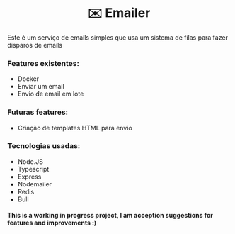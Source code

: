 <h1 align="center">✉️ Emailer</h1>

Este é um serviço de emails simples que usa um sistema de filas para fazer disparos de emails

### Features existentes:

- Docker
- Enviar um email
- Envio de email em lote

### Futuras features:

- Criação de templates HTML para envio

### Tecnologias usadas:

- Node.JS
- Typescript
- Express
- Nodemailer
- Redis
- Bull


#### This is a working in progress project, I am acception suggestions for features and improvements :)
